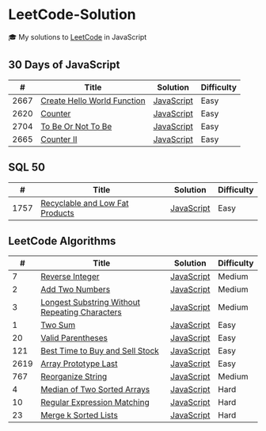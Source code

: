 # LeetCode-Solution

🎓 My solutions to [LeetCode](https://leetcode.com/problemset/all/) in JavaScript

## 30 Days of JavaScript

| #    | Title                                                                                                                                       | Solution                                                                                            | Difficulty |
| ---- | ------------------------------------------------------------------------------------------------------------------------------------------- | --------------------------------------------------------------------------------------------------- | ---------- |
| 2667 | [Create Hello World Function](https://leetcode.com/problems/create-hello-world-function/?envType=study-plan-v2&envId=30-days-of-javascript) | [JavaScript](./LeetCode%2030%20Days%20of%20JavaScript/Closures/2667-create-hello-world-function.js) | Easy       |
| 2620 | [Counter](https://leetcode.com/problems/counter/?envType=study-plan-v2&envId=30-days-of-javascript)                                         | [JavaScript](./LeetCode%2030%20Days%20of%20JavaScript/Closures/2620-counter.js)                     | Easy       |
| 2704 | [To Be Or Not To Be](https://leetcode.com/problems/to-be-or-not-to-be/?envType=study-plan-v2&envId=30-days-of-javascript)                   | [JavaScript](./LeetCode%2030%20Days%20of%20JavaScript/Closures/2704-to-be-or-not-to-be.js)          | Easy       |
| 2665 | [Counter II](https://leetcode.com/problems/counter-ii/?envType=study-plan-v2&envId=30-days-of-javascript)                                   | [JavaScript](./LeetCode%2030%20Days%20of%20JavaScript/Closures/2665-counter-ii.js)                  | Easy       |

## SQL 50

| #    | Title                                                                                                                                    | Solution                                                                 | Difficulty |
| ---- | ---------------------------------------------------------------------------------------------------------------------------------------- | ------------------------------------------------------------------------ | ---------- |
| 1757 | [Recyclable and Low Fat Products](https://leetcode.com/problems/recyclable-and-low-fat-products/?envType=study-plan-v2&envId=top-sql-50) | [JavaScript](./LeetCode-SQL-50/1757-recyclable-and-low-fat-products.sql) | Easy       |

## LeetCode Algorithms

| #    | Title                                                                                                                           | Solution                                                            | Difficulty |
| ---- | ------------------------------------------------------------------------------------------------------------------------------- | ------------------------------------------------------------------- | ---------- |
| 7    | [Reverse Integer](https://leetcode.com/problems/reverse-integer/)                                                               | [JavaScript](./7-reverse-integer.js)                                | Medium     |
| 2    | [Add Two Numbers](https://leetcode.com/problems/add-two-numbers/)                                                               | [JavaScript](./2-Add-Two-Numbers.js)                                | Medium     |
| 3    | [Longest Substring Without Repeating Characters](https://leetcode.com/problems/longest-substring-without-repeating-characters/) | [JavaScript](./3-longest-substring-without-repeating-characters.js) | Medium     |
| 1    | [Two Sum](https://leetcode.com/problems/two-sum/)                                                                               | [JavaScript](./1-two-sum.js)                                        | Easy       |
| 20   | [Valid Parentheses](https://leetcode.com/problems/valid-parentheses/)                                                           | [JavaScript](./20-valid-parentheses.js)                             | Easy       |
| 121  | [Best Time to Buy and Sell Stock](https://leetcode.com/problems/best-time-to-buy-and-sell-stock/)                               | [JavaScript](./121-best-time-to-buy-and-sell-stock.js)              | Easy       |
| 2619 | [Array Prototype Last](https://leetcode.com/problems/array-prototype-last/)                                                     | [JavaScript](./2619-array-prototype-last.js)                        | Easy       |
| 767  | [Reorganize String](https://leetcode.com/problems/reorganize-string/)                                                           | [JavaScript](./767-reorganize-string.js)                            | Medium     |
| 4    | [Median of Two Sorted Arrays](https://leetcode.com/problems/median-of-two-sorted-arrays/)                                       | [JavaScript](./4-median-of-two-sorted-arrays.js)                    | Hard       |
| 10   | [Regular Expression Matching](https://leetcode.com/problems/regular-expression-matching/)                                       | [JavaScript](./10-regular-expression-matching.js)                   | Hard       |
| 23   | [Merge k Sorted Lists](https://leetcode.com/problems/merge-k-sorted-lists/)                                                     | [JavaScript](./23-merge-k-sorted-lists.js)                          | Hard       |
